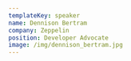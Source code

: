 ```yaml
---
templateKey: speaker
name: Dennison Bertram
company: Zeppelin
position: Developer Advocate
image: /img/dennison_bertram.jpg
---
```


